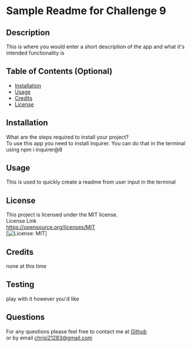 # Sample Readme for Challenge 9

## Description

This is where you would enter a short description of the app and what it's intended functionality is

## Table of Contents (Optional)

- [Installation](#installation)
- [Usage](#usage)
- [Credits](#credits)
- [License](#license)

## Installation
What are the steps required to install your project?  
To use this app you need to install inquirer. You can do that in the terminal using npm i inquirer@8

## Usage

This is used to quickly create a readme from user input in the terminal

## License
This project is licensed under the MIT license.  
License Link  
https://opensource.org/licenses/MIT   
[![License: MIT](https://img.shields.io/badge/License-MIT-yellow.svg)]  

## Credits

none at this time  

## Testing

play with it however you'd like  

## Questions

For any questions please feel free to contact me at
<a href="https://github.com/c-johnson83" target="_blank">Github</a>  
or by email chrisj21283@gmail.com

